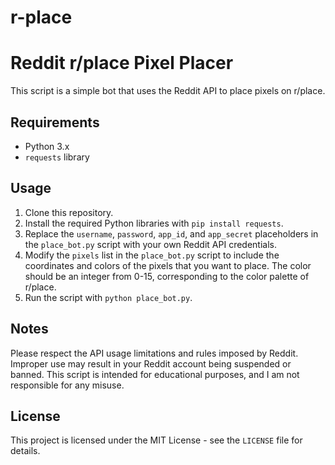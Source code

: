 # r-place

# Reddit r/place Pixel Placer

This script is a simple bot that uses the Reddit API to place pixels on r/place.

## Requirements

* Python 3.x
* `requests` library

## Usage

1. Clone this repository.
2. Install the required Python libraries with `pip install requests`.
3. Replace the `username`, `password`, `app_id`, and `app_secret` placeholders in the `place_bot.py` script with your own Reddit API credentials.
4. Modify the `pixels` list in the `place_bot.py` script to include the coordinates and colors of the pixels that you want to place. The color should be an integer from 0-15, corresponding to the color palette of r/place.
5. Run the script with `python place_bot.py`.

## Notes

Please respect the API usage limitations and rules imposed by Reddit. Improper use may result in your Reddit account being suspended or banned. This script is intended for educational purposes, and I am not responsible for any misuse.

## License

This project is licensed under the MIT License - see the `LICENSE` file for details.
